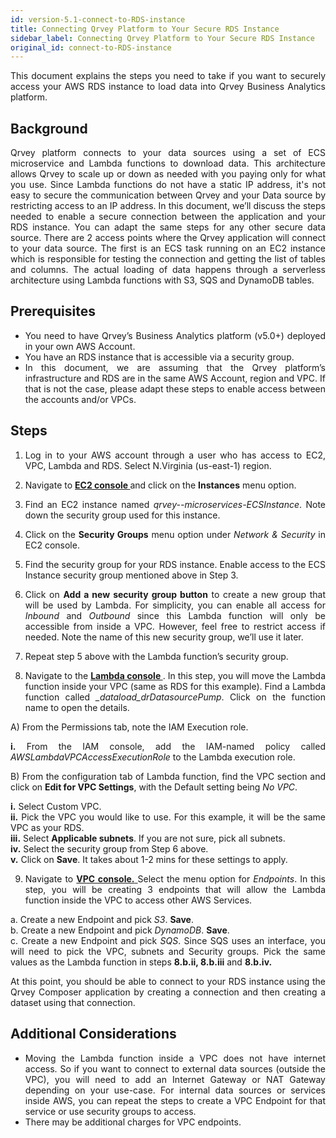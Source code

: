 ```yaml
---
id: version-5.1-connect-to-RDS-instance
title: Connecting Qrvey Platform to Your Secure RDS Instance
sidebar_label: Connecting Qrvey Platform to Your Secure RDS Instance
original_id: connect-to-RDS-instance
---
```


<style>
img[src*="#thumbnail"] {
   width:100%;
   border: 1px solid whitesmoke;
}
</style>

<div style="text-align: justify">

This document explains the steps you need to take if you want to securely access your AWS RDS instance to load data into Qrvey Business Analytics platform.

## Background
Qrvey platform connects to your data sources using a set of ECS microservice and Lambda functions to download data. This architecture allows Qrvey to scale up or down as needed with you paying only for what you use. Since Lambda functions do not have a static IP address, it's not easy to secure the communication between Qrvey and your Data source by restricting access to an IP address. In this document, we’ll discuss the steps needed to enable a secure connection between the application and your RDS instance. You can adapt the same steps for any other secure data source. There are 2 access points where the Qrvey application will connect to your data source. The first is an ECS task running on an EC2 instance which is responsible for testing the connection and getting the list of tables and columns. The actual loading of data happens through a serverless architecture using Lambda functions with S3, SQS and DynamoDB tables.

## Prerequisites

* You need to have Qrvey’s Business Analytics platform (v5.0+) deployed in your own AWS Account.
* You have an RDS instance that is accessible via a security group.
* In this document, we are assuming that the Qrvey platform’s infrastructure and RDS are in the same AWS Account, region and VPC. If that is not the case, please adapt these steps to enable access between the accounts and/or VPCs.

## Steps
1. Log in to your AWS account through a user who has access to EC2, VPC, Lambda and RDS. Select N.Virginia (us-east-1) region.

2. Navigate to  <a href="https://console.aws.amazon.com/ec2"> <strong> EC2 console </strong> </a> and click on the **Instances** menu option.

3. Find an EC2 instance named *qrvey-<prefix>-microservices-ECSInstance*. Note down the security group used for this instance.

4. Click on the **Security Groups** menu option under *Network & Security* in EC2 console.

5. Find the security group for your RDS instance. Enable access to the ECS Instance security group mentioned above in Step 3.

6. Click on **Add a new security group button** to create a new group that will be used by Lambda. For simplicity, you can enable all access for *Inbound* and *Outbound* since this Lambda function will only be accessible from inside a VPC. However, feel free to restrict  access if needed. Note the name of this new security group, we’ll use it later.

7. Repeat step 5 above with the Lambda function’s security group.

8. Navigate to the <a href="https://console.aws.amazon.com/lambda"> <strong> Lambda console </strong> </a>. In this step, you will move the Lambda function inside your VPC (same as RDS for this example). Find a Lambda function called *<prefix>_dataload_drDatasourcePump*. Click on the function name to open the details. 

A) From the Permissions tab, note the IAM Execution role.

**i.** From the IAM console, add the IAM-named policy called *AWSLambdaVPCAccessExecutionRole* to the Lambda execution role.

B) From the configuration tab of Lambda function, find the VPC section and click on **Edit for VPC Settings**, with the Default setting being *No VPC*.

**i.** Select Custom VPC.  
**ii.** Pick the VPC you would like to use. For this example, it will be the same VPC as your RDS.  
**iii.** Select **Applicable subnets**. If you are not sure, pick all subnets.  
**iv.** Select the security group from Step 6 above.  
**v.** Click on **Save**. It takes about 1-2 mins for these settings to apply.

9. Navigate to  <a href="https://console.aws.amazon.com/vpc"> <strong> VPC console.</strong> </a>
 Select the menu option for *Endpoints*. In this step, you will be creating 3 endpoints that will allow the Lambda function inside the VPC to access other AWS Services.  

a. Create a new Endpoint and pick *S3*. **Save**.  
b. Create a new Endpoint and pick *DynamoDB*. **Save**.  
c. Create a new Endpoint and pick *SQS*. Since SQS uses an interface, you will need to pick the VPC, subnets and Security groups. Pick the same values as the Lambda function in steps **8.b.ii, 8.b.iii** and **8.b.iv.**  

At this point, you should be able to connect to your RDS instance using the Qrvey Composer application by creating a connection and then creating a dataset using that connection.

## Additional Considerations

* Moving the Lambda function inside a VPC does not have internet access. So if you want to connect to external data sources (outside the VPC), you will need to add an Internet Gateway or NAT Gateway depending on your use-case. For internal data sources or services inside AWS, you can repeat the steps to create a VPC Endpoint for that service or use security groups to access.
* There may be additional charges for VPC endpoints.

